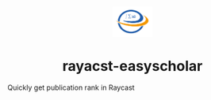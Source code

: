 <div align="center">
    <img src="./assets/logo-2.png" width="80">
    <h1>rayacst-easyscholar</h1>
</div>

Quickly get publication rank in Raycast